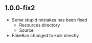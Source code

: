 ## 1.0.0-fix2
* Some stupid mistakes has been fixed
   * Resources directory
   * Source
* FakeBan changed to kick directly